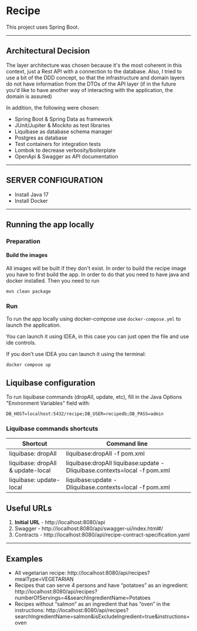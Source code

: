 # Recipe

This project uses Spring Boot.

-------------------------

## Architectural Decision

The layer architecture was chosen because it's the most coherent in this context, just a Rest API with a connection to the database.
Also, I tried to use a bit of the DDD concept, so that the infrastructure and domain layers do not have information from the DTOs of the API layer (if in
the future you'd like to have another way of interacting with the application, the domain is assured)

In addition, the following were chosen:

- Spring Boot & Spring Data as framework
- JUnit/Jupiter & Mockito as test libraries
- Liquibase as database schema manager
- Postgres as database
- Test containers for integration tests
- Lombok to decrease verbosity/boilerplate
- OpenApi & Swagger as API documentation

-------------------------
SERVER CONFIGURATION
-------------------------

- Install Java 17
- Install Docker

-------------------------

## Running the app locally

### Preparation

#### Build the images

All images will be built if they don't exist. In order to build the recipe image you have to first build the app. In order to do that you need to have
java and docker installed. Then you need to run

```shell
mvn clean package
```

### Run

To run the app locally using docker-compose use `docker-compose.yml` to launch the application.

You can launch it using IDEA, in this case you can just open the file and use ide controls.

If you don't use IDEA you can launch it using the terminal:

```shell
docker compose up
```

## Liquibase configuration

To run liquibase commands (dropAll, update, etc), fill in the Java Options "Environment Variables" field with:

```
DB_HOST=localhost:5432/recipe;DB_USER=recipedb;DB_PASS=admin
```

### Liquibase commands shortcuts

| Shortcut                          | Command line                                                             |
|-----------------------------------|--------------------------------------------------------------------------|
| liquibase: dropAll                | liquibase:dropAll -f pom.xml                                             |
| liquibase: dropAll & update-local | liquibase:dropAll liquibase:update -Dliquibase.contexts=local -f pom.xml |
| liquibase: update-local           | liquibase:update -Dliquibase.contexts=local -f pom.xml                   |

## Useful URLs

1. **Initial URL** - http://localhost:8080/api
2. Swagger - http://localhost:8080/api/swagger-ui/index.html#/
3. Contracts - http://localhost:8080/api/recipe-contract-specification.yaml

-------------------------

## Examples

- All vegetarian recipe: http://localhost:8080/api/recipes?mealType=VEGETARIAN
- Recipes that can serve 4 persons and have “potatoes” as an
  ingredient: http://localhost:8080/api/recipes?numberOfServings=4&searchIngredientName=Potatoes
- Recipes without “salmon” as an ingredient that has “oven” in the
  instructions: http://localhost:8080/api/recipes?searchIngredientName=salmon&isExcludeIngredient=true&instructions=oven
